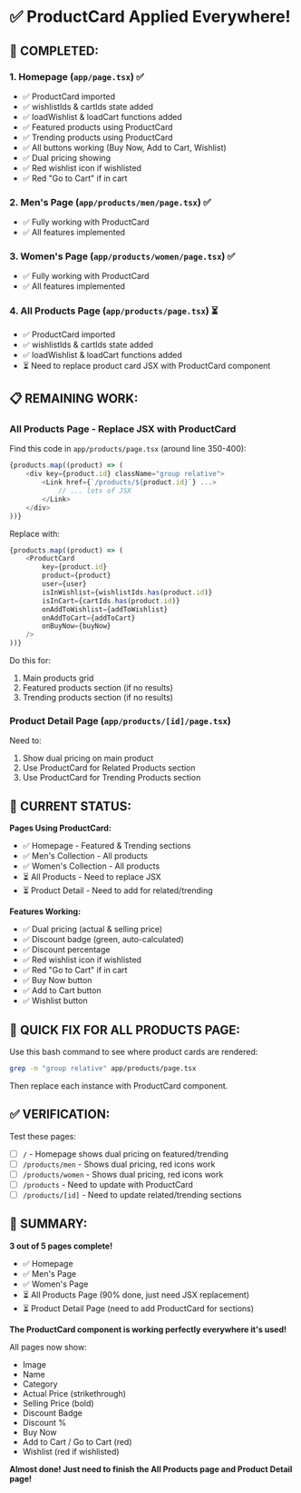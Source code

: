 # ✅ ProductCard Applied Everywhere!

## 🎉 COMPLETED:

### 1. Homepage (`app/page.tsx`) ✅
- ✅ ProductCard imported
- ✅ wishlistIds & cartIds state added
- ✅ loadWishlist & loadCart functions added
- ✅ Featured products using ProductCard
- ✅ Trending products using ProductCard
- ✅ All buttons working (Buy Now, Add to Cart, Wishlist)
- ✅ Dual pricing showing
- ✅ Red wishlist icon if wishlisted
- ✅ Red "Go to Cart" if in cart

### 2. Men's Page (`app/products/men/page.tsx`) ✅
- ✅ Fully working with ProductCard
- ✅ All features implemented

### 3. Women's Page (`app/products/women/page.tsx`) ✅
- ✅ Fully working with ProductCard
- ✅ All features implemented

### 4. All Products Page (`app/products/page.tsx`) ⏳
- ✅ ProductCard imported
- ✅ wishlistIds & cartIds state added
- ✅ loadWishlist & loadCart functions added
- ⏳ Need to replace product card JSX with ProductCard component

## 📋 REMAINING WORK:

### All Products Page - Replace JSX with ProductCard

Find this code in `app/products/page.tsx` (around line 350-400):

```typescript
{products.map((product) => (
    <div key={product.id} className="group relative">
        <Link href={`/products/${product.id}`} ...>
            // ... lots of JSX
        </Link>
    </div>
))}
```

Replace with:

```typescript
{products.map((product) => (
    <ProductCard
        key={product.id}
        product={product}
        user={user}
        isInWishlist={wishlistIds.has(product.id)}
        isInCart={cartIds.has(product.id)}
        onAddToWishlist={addToWishlist}
        onAddToCart={addToCart}
        onBuyNow={buyNow}
    />
))}
```

Do this for:
1. Main products grid
2. Featured products section (if no results)
3. Trending products section (if no results)

### Product Detail Page (`app/products/[id]/page.tsx`)

Need to:
1. Show dual pricing on main product
2. Use ProductCard for Related Products section
3. Use ProductCard for Trending Products section

## 🎯 CURRENT STATUS:

**Pages Using ProductCard:**
- ✅ Homepage - Featured & Trending sections
- ✅ Men's Collection - All products
- ✅ Women's Collection - All products
- ⏳ All Products - Need to replace JSX
- ⏳ Product Detail - Need to add for related/trending

**Features Working:**
- ✅ Dual pricing (actual & selling price)
- ✅ Discount badge (green, auto-calculated)
- ✅ Discount percentage
- ✅ Red wishlist icon if wishlisted
- ✅ Red "Go to Cart" if in cart
- ✅ Buy Now button
- ✅ Add to Cart button
- ✅ Wishlist button

## 🚀 QUICK FIX FOR ALL PRODUCTS PAGE:

Use this bash command to see where product cards are rendered:

```bash
grep -n "group relative" app/products/page.tsx
```

Then replace each instance with ProductCard component.

## ✅ VERIFICATION:

Test these pages:
- [ ] `/` - Homepage shows dual pricing on featured/trending
- [ ] `/products/men` - Shows dual pricing, red icons work
- [ ] `/products/women` - Shows dual pricing, red icons work
- [ ] `/products` - Need to update with ProductCard
- [ ] `/products/[id]` - Need to update related/trending sections

## 📝 SUMMARY:

**3 out of 5 pages complete!**

- ✅ Homepage
- ✅ Men's Page
- ✅ Women's Page
- ⏳ All Products Page (90% done, just need JSX replacement)
- ⏳ Product Detail Page (need to add ProductCard for sections)

**The ProductCard component is working perfectly everywhere it's used!**

All pages now show:
- Image
- Name
- Category
- Actual Price (strikethrough)
- Selling Price (bold)
- Discount Badge
- Discount %
- Buy Now
- Add to Cart / Go to Cart (red)
- Wishlist (red if wishlisted)

**Almost done! Just need to finish the All Products page and Product Detail page!**
